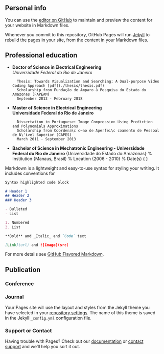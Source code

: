## Personal info


You can use the [editor on GitHub](https://github.com/castrorenam/castrorenam.github.io/edit/master/index.md) to maintain and preview the content for your website in Markdown files.

Whenever you commit to this repository, GitHub Pages will run [Jekyll](https://jekyllrb.com/) to rebuild the pages in your site, from the content in your Markdown files.

## Professional education


- **Doctor of Science in Electrical Engineering**  
  *Universidade Federal do Rio de Janeiro*  
    
        Thesis: Towards Visualization and Searching: A Dual-purpose Video Coding Approach [pdf](./thesis/thesis.pdf)
        Scholarship from Fundação de Amparo à Pesquisa do Estado do Amazonas (FAPEAM)
        September 2013 - February 2018  
    
- **Master of Science in Electrical Engineering**  
  **Universidade Federal do Rio de Janeiro**
  
        Dissertation in Portuguese: Image Compression Using Prediction and Polynomials Approximations
        Scholarship from Coordena\c c~ao de Aperfei\c coamento de Pessoal de N\'ivel Superior (CAPES)
        March 2011 - September 2013

- **Bachelor of Science in Mechatronic Engineering - Universidade Federal do Rio de Janeiro**
{Universidade do Estado do Amazonas} % Institution
{Manaus, Brasil} % Location
{2006 - 2010} % Date(s)
{
}

Markdown is a lightweight and easy-to-use syntax for styling your writing. It includes conventions for

```markdown
Syntax highlighted code block

# Header 1
## Header 2
### Header 3

- Bulleted
- List

1. Numbered
2. List

**Bold** and _Italic_ and `Code` text

[Link](url) and ![Image](src)
```

For more details see [GitHub Flavored Markdown](https://guides.github.com/features/mastering-markdown/).

## Publication

### Conference

### Journal

Your Pages site will use the layout and styles from the Jekyll theme you have selected in your [repository settings](https://github.com/castrorenam/castrorenam.github.io/settings). The name of this theme is saved in the Jekyll `_config.yml` configuration file.

### Support or Contact

Having trouble with Pages? Check out our [documentation](https://help.github.com/categories/github-pages-basics/) or [contact support](https://github.com/contact) and we’ll help you sort it out.

